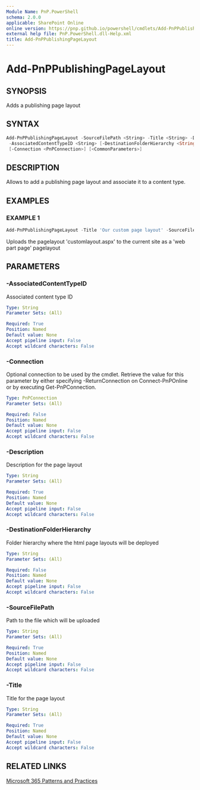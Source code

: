 ```yaml
---
Module Name: PnP.PowerShell
schema: 2.0.0
applicable: SharePoint Online
online version: https://pnp.github.io/powershell/cmdlets/Add-PnPPublishingPageLayout.html
external help file: PnP.PowerShell.dll-Help.xml
title: Add-PnPPublishingPageLayout
---
```

  
# Add-PnPPublishingPageLayout

## SYNOPSIS
Adds a publishing page layout

## SYNTAX

```powershell
Add-PnPPublishingPageLayout -SourceFilePath <String> -Title <String> -Description <String>
 -AssociatedContentTypeID <String> [-DestinationFolderHierarchy <String>] 
 [-Connection <PnPConnection>] [<CommonParameters>]
```

## DESCRIPTION

Allows to add a publishing page layout and associate it to a content type.

## EXAMPLES

### EXAMPLE 1
```powershell
Add-PnPPublishingPageLayout -Title 'Our custom page layout' -SourceFilePath 'customlayout.aspx' -Description 'A custom page layout' -AssociatedContentTypeID 0x01010901
```

Uploads the pagelayout 'customlayout.aspx' to the current site as a 'web part page' pagelayout

## PARAMETERS

### -AssociatedContentTypeID
Associated content type ID

```yaml
Type: String
Parameter Sets: (All)

Required: True
Position: Named
Default value: None
Accept pipeline input: False
Accept wildcard characters: False
```

### -Connection
Optional connection to be used by the cmdlet. Retrieve the value for this parameter by either specifying -ReturnConnection on Connect-PnPOnline or by executing Get-PnPConnection.

```yaml
Type: PnPConnection
Parameter Sets: (All)

Required: False
Position: Named
Default value: None
Accept pipeline input: False
Accept wildcard characters: False
```

### -Description
Description for the page layout

```yaml
Type: String
Parameter Sets: (All)

Required: True
Position: Named
Default value: None
Accept pipeline input: False
Accept wildcard characters: False
```

### -DestinationFolderHierarchy
Folder hierarchy where the html page layouts will be deployed

```yaml
Type: String
Parameter Sets: (All)

Required: False
Position: Named
Default value: None
Accept pipeline input: False
Accept wildcard characters: False
```

### -SourceFilePath
Path to the file which will be uploaded

```yaml
Type: String
Parameter Sets: (All)

Required: True
Position: Named
Default value: None
Accept pipeline input: False
Accept wildcard characters: False
```

### -Title
Title for the page layout

```yaml
Type: String
Parameter Sets: (All)

Required: True
Position: Named
Default value: None
Accept pipeline input: False
Accept wildcard characters: False
```



## RELATED LINKS

[Microsoft 365 Patterns and Practices](https://aka.ms/m365pnp)


